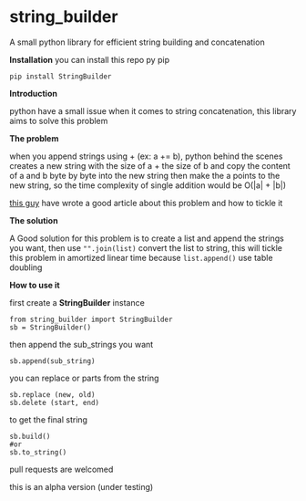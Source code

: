 
# string_builder
A small python library for efficient string building and concatenation   


**Installation**
you can install this repo py pip

    pip install StringBuilder


**Introduction**

python have a small issue when it comes 
to string concatenation, this library aims to solve this problem 

**The problem**

when you append strings using + (ex:  a += b), python behind the scenes creates a new string with the size of a + the size of b and copy the content of a and b byte by byte into the new string then make the a points to the new string, so the time complexity of single addition would be O(|a| + |b|)

[this guy](https://waymoot.org/home/python_string/) have wrote a good article about this problem and how to tickle it 

**The solution**

A Good solution for this problem is to create a list and append the strings you want, then use `"".join(list)` convert the list to string, this will tickle this problem in amortized linear time because `list.append()` use table doubling


**How to use it**

first create a **StringBuilder** instance 

    from string_builder import StringBuilder
    sb = StringBuilder()

then append the sub_strings you want 

    sb.append(sub_string)

you can replace or parts from the string
		

    sb.replace (new, old)
    sb.delete (start, end) 

to get the final string 
	

    sb.build()
    #or 
    sb.to_string()

 

pull requests are welcomed 

this is an alpha version (under testing)
